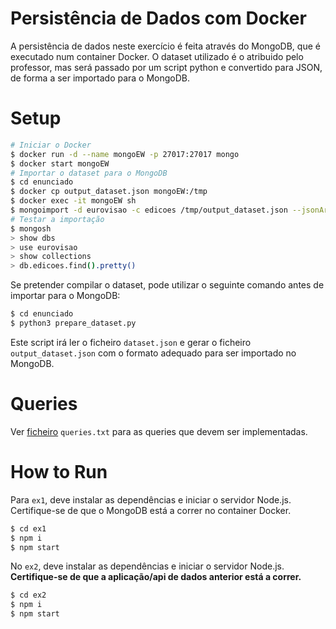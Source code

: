 # Persistência de Dados com Docker
A persistência de dados neste exercício é feita através do MongoDB, que é executado num container Docker. O dataset utilizado é o atribuido pelo professor, mas será passado por um script python e convertido para JSON, de forma a ser importado para o MongoDB.

# Setup
```sh
# Iniciar o Docker
$ docker run -d --name mongoEW -p 27017:27017 mongo
$ docker start mongoEW
# Importar o dataset para o MongoDB
$ cd enunciado
$ docker cp output_dataset.json mongoEW:/tmp
$ docker exec -it mongoEW sh
$ mongoimport -d eurovisao -c edicoes /tmp/output_dataset.json --jsonArray
# Testar a importação
$ mongosh
> show dbs
> use eurovisao
> show collections
> db.edicoes.find().pretty()
```

Se pretender compilar o dataset, pode utilizar o seguinte comando antes de importar para o MongoDB:
```sh
$ cd enunciado
$ python3 prepare_dataset.py
```

Este script irá ler o ficheiro `dataset.json` e gerar o ficheiro `output_dataset.json` com o formato adequado para ser importado no MongoDB.

# Queries
Ver [ficheiro](/ex1/queries.txt) `queries.txt` para as queries que devem ser implementadas.

# How to Run

Para `ex1`, deve instalar as dependências e iniciar o servidor Node.js. Certifique-se de que o MongoDB está a correr no container Docker.
```sh
$ cd ex1
$ npm i
$ npm start
```

No `ex2`, deve instalar as dependências e iniciar o servidor Node.js. **Certifique-se de que a aplicação/api de dados anterior está a correr.**
```sh
$ cd ex2
$ npm i
$ npm start
```